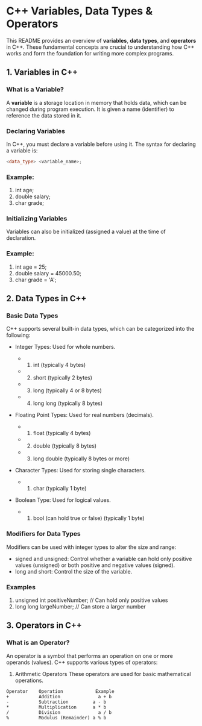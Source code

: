 # C++ Variables, Data Types & Operators

This README provides an overview of **variables**, **data types**, and **operators** in C++. These fundamental concepts are crucial to understanding how C++ works and form the foundation for writing more complex programs.

## 1. Variables in C++

### What is a Variable?
A **variable** is a storage location in memory that holds data, which can be changed during program execution. It is given a name (identifier) to reference the data stored in it.

### Declaring Variables
In C++, you must declare a variable before using it. The syntax for declaring a variable is:
```cpp
<data_type> <variable_name>;
```

### Example:
1. int age;
2. double salary;
3. char grade;

### Initializing Variables
Variables can also be initialized (assigned a value) at the time of declaration.

### Example:
1. int age = 25;
2. double salary = 45000.50;
3. char grade = 'A';

## 2. Data Types in C++

### Basic Data Types
C++ supports several built-in data types, which can be categorized into the following:

- Integer Types: Used for whole numbers.
  - 1. int (typically 4 bytes)
  - 2. short (typically 2 bytes)
  - 3. long (typically 4 or 8 bytes)
  - 4. long long (typically 8 bytes)

- Floating Point Types: Used for real numbers (decimals).
  - 1. float (typically 4 bytes)
  - 2. double (typically 8 bytes)
  - 3. long double (typically 8 bytes or more)

- Character Types: Used for storing single characters.
  - 1. char (typically 1 byte)

- Boolean Type: Used for logical values.
  - 1. bool (can hold true or false) (typically 1 byte)

### Modifiers for Data Types
Modifiers can be used with integer types to alter the size and range:

- signed and unsigned: Control whether a variable can hold only positive values (unsigned) or both positive and negative values (signed).
- long and short: Control the size of the variable.

### Examples
1. unsigned int positiveNumber;   // Can hold only positive values
2. long long largeNumber;         // Can store a larger number

## 3. Operators in C++

### What is an Operator?
An operator is a symbol that performs an operation on one or more operands (values). C++ supports various types of operators:

1. Arithmetic Operators
These operators are used for basic mathematical operations.
```
Operator	Operation	         Example
+	        Addition	          a + b
-	        Subtraction	        a - b
*	        Multiplication	    a * b
/	        Division	          a / b
%	        Modulus (Remainder)	a % b
```
